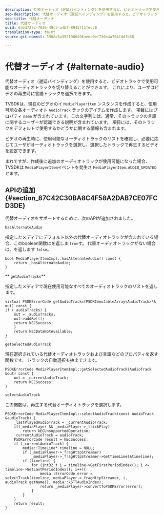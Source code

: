 ```yaml
---
description: 代替オーディオ（遅延バインディング）を使用すると、ビデオトラックで使用可能なオーディオトラックを切り替えることができます。 これにより、ユーザはビデオの再生時に言語トラックを選択できます。
seo-description: 代替オーディオ（遅延バインディング）を使用すると、ビデオトラックで使用可能なオーディオトラックを切り替えることができます。 これにより、ユーザはビデオの再生時に言語トラックを選択できます。
seo-title: 代替オーディオ
title: 代替オーディオ
uuid: 0abd727c-7036-49c5-a4b7-8945711fecc8
translation-type: tm+mt
source-git-commit: 5908e5a3521966496aeec0ef730e4a704fddfb68

---
```



# 代替オーディオ {#alternate-audio}

代替オーディオ（遅延バインディング）を使用すると、ビデオトラックで使用可能なオーディオトラックを切り替えることができます。 これにより、ユーザはビデオの再生時に言語トラックを選択できます。

<!--<a id="section_E4F9DC28A2944BD08B4190A7F98A8365"></a>-->

TVSDKは、現在のビデオのイ `MediaPlayerItem` ンスタンスを作成すると、使用可能な各オーディオト `AudioTrack` ラックのアイテムを作成します。 項目にはプロパティ `name` が含まれています。この文字列には、通常、そのトラックの言語に関するユーザーが認識できる説明が含まれています。 項目には、そのトラックをデフォルトで使用するかどうかに関する情報も含まれます。

ビデオの再生時に、使用可能なオーディオトラックのリストを確認し、必要に応じてユーザがオーディオトラックを選択し、選択したトラックで再生するビデオを設定できます。

まれですが、作成後に追加のオーディオトラックが使用可能になった場合、TVSDKは `MediaPlayerItem`イベントを発生さ `MediaPlayerItem.AUDIO_UPDATED` せます。

## APIの追加 {#section_87C42C30BA8C4F58A2DAB7CE07FCD3DE}

代替オーディオをサポートするために、次のAPIが追加されました。

`hasAlternateAudio`

指定したメディアにデフォルト以外の代替オーディオトラックが含まれている場合、このboolean関数はを返しま `true`す。 代替オーディオトラックがない場合は、を返します `false`。

```
bool MediaPlayerItemImpl::hasAlternateAudio() const { 
    return _hasAlternateAudio; 
}
```

** `getAudioTracks`**

指定したメディアで現在使用可能なすべてのオーディオトラックのリストを返します。

```
virtual PSDKErrorCode getAudioTracks(PSDKImmutableArray<AudioTrack>*& out) const { 
if (_audioTracks) { 
    out = _audioTracks; 
    out->addRef(); 
    return kECSuccess; 
    } 
    return kECDataNotAvailable; 
} 
```

`getSelectedAudioTrack`

現在選択されている代替オーディオトラックおよび言語などのプロパティを返す関数です。 トラックの自動選択も抽出できます。

```
PSDKErrorCode MediaPlayerItemImpl::getSelectedAudioTrack(AudioTrack &out) const { 
    out = _currentAudioTrack; 
    return kECSuccess; 
}
```

`selectAudioTrack`

この関数は、再生する代替オーディオトラックを選択します。

```
PSDKErrorCode MediaPlayerItemImpl::selectAudioTrack(const AudioTrack &audioTrack) { 
    _lastPlayedAudioTrack = _currentAudioTrack; 
    if(_mediaPlayer && _mediaPlayer->_trickPlay) 
        return kECUnsupportedOperation; 
    _currentAudioTrack = audioTrack; 
    PSDKErrorCode result = kECSuccess; 
    if (_currentAudioTrack) { 
        media::TimeLine* timeline = NULL; 
        if (_mediaPlayer->_fragHttpStreamer) 
            _mediaPlayer->_fragHttpStreamer->GetTimeLine(&timeline); 
        if (timeline) { 
            for (int32_t i = timeline->GetFirstPeriodIndex(); i <= timeline->GetLastPeriodIndex(); i++){ 
                media::ErrorCode error = selectTrack(timeline,_mediaPlayer->_fragHttpStreamer, i, audioTrack.getName(), media::kSTTAudioIndex); 
                return _mediaPlayer->convertToPSDKError(error); 
            } 
        } 
    }   
    return result; 
}
```

